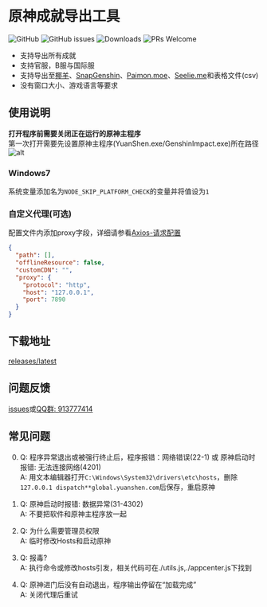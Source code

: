 # 原神成就导出工具  

![GitHub](https://img.shields.io/badge/License-GPL--3.0-brightgreen?style=flat-square) ![GitHub issues](https://img.shields.io/github/issues/HolographicHat/genshin-achievement-export?label=Issues&style=flat-square) ![Downloads](https://img.shields.io/github/downloads/HolographicHat/genshin-achievement-export/total?color=brightgreen&label=Downloads&style=flat-square) ![PRs Welcome](https://img.shields.io/badge/PRs-welcome-brightgreen.svg?style=flat-square)

- 支持导出所有成就
- 支持官服，B服与国际服
- 支持导出至[椰羊](https://cocogoat.work/achievement)、[SnapGenshin](https://github.com/DGP-Studio/Snap.Genshin)、[Paimon.moe](https://paimon.moe/achievement/)、[Seelie.me](https://seelie.me/achievements)和表格文件(csv)
- 没有窗口大小、游戏语言等要求

## 使用说明
**打开程序前需要关闭正在运行的原神主程序**  
第一次打开需要先设置原神主程序(YuanShen.exe/GenshinImpact.exe)所在路径
![alt](https://upload-bbs.mihoyo.com/upload/2022/04/06/165631158/e540a5a6d50cd5fdee19665435548e00_514247033566841954.jpg)   
### Windows7   
系统变量添加名为```NODE_SKIP_PLATFORM_CHECK```的变量并将值设为```1```   
### 自定义代理(可选)   
配置文件内添加proxy字段，详细请参看[Axios-请求配置](https://axios-http.com/zh/docs/req_config)
```json
{
  "path": [],
  "offlineResource": false,
  "customCDN": "",
  "proxy": {
    "protocol": "http",
    "host": "127.0.0.1",
    "port": 7890
  }
}
```

## 下载地址
[releases/latest](https://github.com/HolographicHat/genshin-achievement-export/releases/latest)

## 问题反馈
[issues](https://github.com/HolographicHat/genshin-achievement-export/issues)或[QQ群: 913777414](https://qm.qq.com/cgi-bin/qm/qr?k=9UGz-chQVTjZa4b82RA_A41vIcBVNpms&jump_from=webapi)

## 常见问题   
0. Q: 程序异常退出或被强行终止后，程序报错：网络错误(22-1) 或 原神启动时报错: 无法连接网络(4201)   
   A: 用文本编辑器打开```C:\Windows\System32\drivers\etc\hosts```，删除```127.0.0.1 dispatch**global.yuanshen.com```后保存，重启原神   
   
1. Q: 原神启动时报错: 数据异常(31-4302)   
   A: 不要把软件和原神主程序放一起   
   
2. Q: 为什么需要管理员权限  
   A: 临时修改Hosts和启动原神  
   
3. Q: 报毒?   
   A: 执行命令或修改hosts引发，相关代码可在./utils.js,./appcenter.js下找到

4. Q: 原神进门后没有自动退出，程序输出停留在“加载完成”   
   A: 关闭代理后重试
